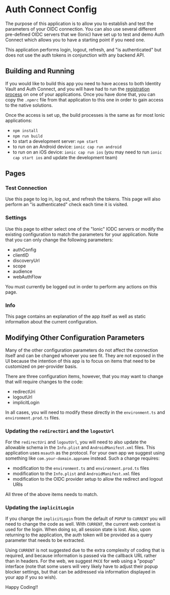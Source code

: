 # Auth Connect Config

The purpose of this application is to allow you to establish and test the parameters of your OIDC connection. You can
also use several different pre-defined OIDC servers that we (Ionic) have set up to test and demo Auth Connect which
allows you to have a starting point if you need one.

This application performs login, logout, refresh, and "is authenticated" but does not use the auth tokens in conjunction with any backend API.

## Building and Running

If you would like to build this app you need to have access to both Identity Vault and Auth Connect, and you will have had to run the <a href="https://ionic.io/docs/supported-plugins/setup#register-your-product-key" target="_blank">registration process</a> on one of your applications. Once you have done that, you can copy the `.npmrc` file from that application to this one in order to gain access to the native solutions.

Once the access is set up, the build processes is the same as for most Ionic applications:

- `npm install`
- `npm run build`
- to start a development server: `npm start`
- to run on an Android device: `ionic cap run android`
- to run on an iOS device: `ionic cap run ios` (you may need to run `ionic cap start ios` and update the development team)

## Pages

### Test Connection

Use this page to log in, log out, and refresh the tokens. This page will also perform an "is authenticated" check each time it is visited.

### Settings

Use this page to either select one of the "Ionic" IODC servers or modify the existing configuration to match the parameters for your application. Note that you can only change the following parameters:

- authConfig
- clientID
- discoveryUrl
- scope
- audience
- webAuthFlow

You must currently be logged out in order to perform any actions on this page.

### Info

This page contains an explanation of the app itself as well as static information about the current configuration.

## Modifying Other Configuration Parameters

Many of the other configuration parameters do not affect the connection itself and can be changed whoever you see fit.
They are not exposed in the UI because the intention of this app is to focus on items that need to be customized on
per-provider basis.

There are three configuration items, however, that you may want to change that will require changes to the code:

- redirectUri
- logoutUrl
- implicitLogin

In all cases, you will need to modify these directly in the `environment.ts` and `environment.prod.ts` files.

### Updating the `redirectUri` and the `logoutUrl`

For the `redirectUri` and `logoutUrl`, you will need to also update the allowable schema in the `Info.plist` and
`AndroidManifest.xml` files. This application uses `msauth` as the protocol. For your own app we suggest using
something like `com.your-domain.appname` instead. Such a change requires:

- modification to the `environment.ts` and `environment.prod.ts` files
- modification to the `Info.plist` and `AndroidManifest.xml` files
- modification to the OIDC provider setup to allow the redirect and logout URIs

All three of the above items needs to match.

### Updating the `implicitLogin`

If you change the `implicitLogin` from the default of `POPUP` to `CURRENT` you will need to change the code as well.
With `CURRENT`, the current web context is used for the login. When doing so, all session state is lost. Also, upon
returning to the application, the auth token will be provided as a query parameter that needs to be extracted.

Using `CURRENT` is not suggested due to the extra complexity of coding that is required, and because information is passed via the callback URL rather than in headers. For the web, we suggest `PKCE` for web using a "popup" interface (note that some users will very likely have to adjust their popup blocker settings, but that can be addressed via information displayed in your app if you so wish).

Happy Coding!!
